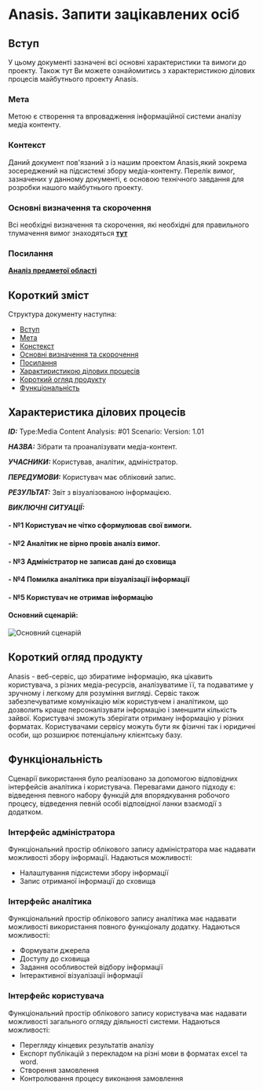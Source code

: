 # Anasis. Запити зацікавлених осіб

## Вступ

У цьому документі зазначені всі основні характеристики та вимоги до проекту. Також тут Ви можете ознайомитись з характеристикою ділових процесів майбутнього проекту Anasis.


### Мета 

Метою є створення та впровадження інформаційної системи аналізу медіа контенту.


### Контекст

Даний документ пов'язаний з із нашим проектом Anasis,який зокрема зосереджений на підсистемі збору медіа-контенту. Перелік вимог, зазначених у данному документі, є основою технічного завдання для розробки нашого майбутнього проекту. 


### Основні визначення та скорочення

Всі необхідні визначення та скорочення, які необхідні для правильного тлумачення вимог знаходяться **[тут](https://github.com/naz-olegovich/media_content_analysis_system/blob/master/docs/requirements/state-of-the-art.md#%D0%9E%D1%81%D0%BD%D0%BE%D0%B2%D0%BD%D1%96-%D0%B2%D0%B8%D0%B7%D0%BD%D0%B0%D1%87%D0%B5%D0%BD%D0%BD%D1%8F)**


### Посилання

**[Аналіз предметої області](https://github.com/naz-olegovich/media_content_analysis_system/blob/master/docs/requirements/state-of-the-art.md)**


## Короткий зміст

Структура документу наступна:
- [Вступ](#Вступ)
- [Мета](#Мета)
- [Констекст](#Констекст)
- [Основні визначення та скорочення](#Основні-визначення-та-скорочення)
- [Посилання](#Посилання)
- [Характиристикою ділових процесів](#Характеристика-ділових-процесів)
- [Короткий огляд продукту](#Короткий-огляд-продукту)
- [Функціональність](#Функціональність) 


## Характеристика ділових процесів


   
***ID:*** Type:Media Content Analysis: #01 Scenario: Version: 1.01
    
***НАЗВА:*** Зібрати та проаналізувати медіа-контент.
    
***УЧАСНИКИ:*** Користував, аналітик, адміністратор.

***ПЕРЕДУМОВИ:*** Користувач має обліковий запис.

***РЕЗУЛЬТАТ:*** Звіт з візуалізованою інформацією.

***ВИКЛЮЧНІ СИТУАЦІЇ:***
#### - №1 Користувач не чітко сформулював свої вимоги.
#### - №2 Аналітик не вірно провів аналіз вимог.
#### - №3 Адміністратор не записав дані до сховища
#### - №4 Помилка аналітика при візуалізації інформації
#### - №5 Користувач не отримав інформацію

#### Основний сценарій:
![Основний сценарій](http://www.plantuml.com/plantuml/proxy?cache=no&src=https://raw.githubusercontent.com/naz-olegovich/media_content_analysis_system/master/src/uml/main_scene.plum)

## Короткий огляд продукту

Anasis - веб-сервіс, що збиратиме інформацію, яка цікавить користувача, з різних медіа-ресурсів, аналізуватиме її, та подаватиме у зручному і легкому для розуміння вигляді. Сервіс також забезпечуватиме комунікацію між користувчем і аналітиком, що дозволить краще персоналізувати інформацію і зменшити кількість зайвої. Користувачі зможуть зберігати отриману інформацію у різних форматах. Користувачами сервісу можуть бути як фізичні так і юридичні особи, що розширює потенціальну клієнтську базу. 


## Функціональність

Сценарії використання було реалізовано за допомогою відповідних інтерфейсів аналітика і користувача. Перевагами даного підходу є: відведення певного набору функцій для впорядкування робочого процесу, відведення певній особі відповідної ланки взаємодії з додатком.

### Інтерфейс адміністратора
Функціональний простір облікового запису адміністратора має надавати можливості збору інформації. 
Надаються можливості:
- Налаштування підсистеми збору інформації
- Запис отриманої інформації до сховища

### Інтерфейс аналітика
Функціональний простір облікового запису аналітика має надавати можливості використання повного функціоналу додатку.
Надаються можливості:
- Формувати джерела
- Доступу до сховища
- Задання особливостей відбору інформації
- Інтерактивної візуалізації інформації


### Інтерфейс користувача
Функціональний простір облікового запису користувача має надавати можливості загального огляду діяльності системи.
Надаються можливості:
- Перегляду кінцевих результатів аналізу
- Експорт публікацій з перекладом на різні мови в форматах  excel та word.
- Створення замовлення
- Контролювання процесу виконання замовлення


